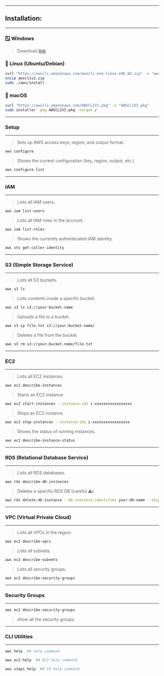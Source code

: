 
---
## Installation:

---
### 🪟 Windows

>  Download [link](https://awscli.amazonaws.com/AWSCLIV2.msi)

### 🐧 Linux (Ubuntu/Debian)

```sh
curl "https://awscli.amazonaws.com/awscli-exe-linux-x86_64.zip" -o "awscliv2.zip"
unzip awscliv2.zip
sudo ./aws/install
```

### 🍎 macOS
 
```sh
curl "https://awscli.amazonaws.com/AWSCLIV2.pkg" -o "AWSCLIV2.pkg"
sudo installer -pkg AWSCLIV2.pkg -target /
```

---
### Setup 

---

> Sets up AWS access keys, region, and output format.

```bash
aws configure
```

>  Shows the current configuration (key, region, output, etc.)

``` bash
aws configure list
```

---
### IAM

---

> Lists all IAM users.

```bash
aws iam list-users
```

> Lists all IAM roles in the account.

```bash
aws iam list-roles
```

> Shows the currently authenticated IAM identity.

```bash
aws sts get-caller-identity
```

---
### S3 (Simple Storage Service)

---

>  Lists all S3 buckets.

```bash
aws s3 ls
```

> Lists contents inside a specific bucket.

```bash
aws s3 ls s3://your-bucket-name
```

> Uploads a file to a bucket.

```bash
aws s3 cp file.txt s3://your-bucket-name/
```

> Deletes a file from the bucket.

```bash
aws s3 rm s3://your-bucket-name/file.txt
```

---
### EC2

---

> Lists all EC2 instances.

```sh
aws ec2 describe-instances
```

>Starts an EC2 instance

```sh
aws ec2 start-instances --instance-ids i-xxxxxxxxxxxxxxxxx
```

>Stops an EC2 instance.

```sh
aws ec2 stop-instances --instance-ids i-xxxxxxxxxxxxxxxxx
```

>Shows the status of running instances.

```sh
aws ec2 describe-instance-status
```

---
### RDS (Relational Database Service)

---
>Lists all RDS databases.

```sh
aws rds describe-db-instances
```

>Deletes a specific RDS DB (careful ⚠️)

```sh
aws rds delete-db-instance --db-instance-identifier your-db-name --skip-final-snapshot
```

---
### VPC (Virtual Private Cloud)

---

>Lists all VPCs in the region.

```sh
aws ec2 describe-vpcs
```

>Lists all subnets.

```sh
aws ec2 describe-subnets
```

>Lists all security groups.

```sh
aws ec2 describe-security-groups
```

---
### Security Groups

---

```sh
aws ec2 describe-security-groups
```

>show all the security groups.

---
### CLI Utilities

---

```sh
aws help  ## help command

aws ec2 help  ## EC2 help command

aws s3api help  ## S3 help command 
```
